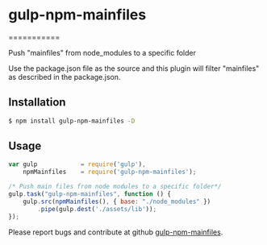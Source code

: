 # gulp-npm-mainfiles
===========

Push "mainfiles" from node_modules to a specific folder


Use the package.json file as the source and this plugin will filter "mainfiles" as described in the package.json.


## Installation

```bash
$ npm install gulp-npm-mainfiles -D
```
## Usage

```javascript
var gulp 			= require('gulp'),
	npmMainfiles    = require('gulp-npm-mainfiles');

/* Push main files from node modules to a specific folder*/
gulp.task("gulp-npm-mainfiles", function () {
    gulp.src(npmMainfiles(), { base: "./node_modules" })
        .pipe(gulp.dest('./assets/lib'));
});
```

Please report bugs and contribute at github [gulp-npm-mainfiles](https://github.com/themewagon/gulp-npm-mainfiles). 